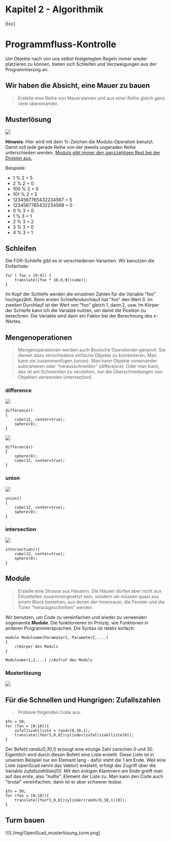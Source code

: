 Kapitel 2 - Algorithmik
==============

[toc]

# Programmfluss-Kontrolle

Um Objekte nach von uns selbst festgelegten Regeln immer wieder platzieren zu können, bieten sich Schleifen und Verzweigungen aus der Programmierung an.

## Wir haben die Absicht, eine Mauer zu bauen

> Erstelle eine Reihe von Mauersteinen und aus einer Reihe gleich ganz viele übereinander.

## Musterlösung

![](./img/OpenScad_Musterlösung_Beispiel_Mauer.png)

**Hinweis**: Hier wird mit dem %-Zeichen die Modulo-Operation benutzt. Damit soll jede gerade Reihe von der jeweils ungeraden Reihe unterschieden werden. [Modulo gibt immer den ganzzahligen Rest bei der Division aus.](https://www.die-denkschule.ch/data/documents/Modulo-Teilen-mit-Rest.pdf) 

Beispiele:

- 1 % 2 = 5
- 2 % 2 = 0
- 100 % 2 = 0
- 101 % 2 = 5
- 1234567765432234567 = 5
- 1234567765432234568 = 0
- 0 % 3 = 0
- 1 % 3 = 1
- 2 % 3 = 2
- 3 % 3 = 0
- 4 % 3 = 1

## Schleifen

Die FOR-Schleife gibt es in verschiedenen Varianten. Wir benutzen die Einfachste:

~~~
for ( foo = [0:9]) {
    translate([foo * 10,0,0])cube();
}
~~~

Im Kopf der Schleife werden die einzelnen Zahlen für die Variable "foo" hochgezählt. Beim ersten Schleifendurchlauf hat "foo" den Wert 0. Im zweiten Durchlauf ist der Wert von "foo" gleich 1, dann 2, usw. Im Körper der Schleife kann ich die Variable nutzen, um damit die Position zu berechnen. Die Variable wird dann ein Faktor bei der Berechnung des x-Wertes.


## Mengenoperationen

> Mengenoperationen werden auch Boolsche Operationen genannt. Sie dienen dazu verschiedene einfache Objekte zu kombinieren. Man kann sie zusammenfügen (union). Man kann Objekte voneinander subtrahieren oder "herausschneiden" (difference). Oder man kann, das ist am Schwersten zu verstehen, nur die Überschneidungen von Objekten verwenden (intersection).

### difference

![](https://upload.wikimedia.org/wikipedia/commons/thumb/1/1a/Boolean_Difference_1a.jpg/118px-Boolean_Difference_1a.jpg)

~~~
difference()
{
    cube(12, center=true); 
    sphere(8);
}
~~~

![](https://upload.wikimedia.org/wikipedia/commons/thumb/9/99/OpenScad_Boolean_Difference_2.jpg/120px-OpenScad_Boolean_Difference_2.jpg)


~~~ 
difference()
{
    sphere(8); 
    cube(12, center=true);
}
~~~

### union

![](https://upload.wikimedia.org/wikipedia/commons/thumb/4/4a/OpenScad_Boolean_Union.jpg/107px-OpenScad_Boolean_Union.jpg)

~~~
union()
{
    cube(12, center=true);
    sphere(8);
}
~~~

### intersection

![](https://upload.wikimedia.org/wikipedia/commons/thumb/5/53/OpenScad_Boolean_Intersection.jpg/120px-OpenScad_Boolean_Intersection.jpg)

~~~
intersection(){
    cube(12, center=true);
    sphere(8);
}
~~~

## Module

> Erstelle eine Strasse aus Häusern. Die Häuser dürfen aber nicht aus Einzelteilen zusammengesetzt sein, sondern sie müssen quasi aus einem Block bestehen, aus denen der Innenraum, die Fenster und die Türen "herausgeschnitten" werden.

Wir benutzen, um Code zu vereinfachen und wieder zu verwenden sogenannte **Module**. Die funktionieren im Prinzip, wie Funktionen in anderen Programmiersprachen. Die Syntax ist relativ einfach:

~~~
module Modulname(Paramater1, Parameter2, ...)
{
    //Körper des Moduls
}

Modulname(1,2,...) //Aufruf des Moduls
~~~

### Musterlösung

![](./img/OpenScad_Musterlösung_Dorf.png)

## Für die Schnellen und Hungrigen: Zufallszahlen

> Probiere folgenden Code aus.

~~~
$fn = 50;
for (foo = [0:10]){
    zufallszahlliste = rands(0,30,1);
    translate([foo*3,0,0])cylinder(zufallszahlliste[0]);
}
~~~

Der Befehl *rands(0,30,1)* erzeugt eine einzige Zahl zwischen 0 und 30. Eigentlich wird durch diesen Befehl eine Liste erstellt. Diese Liste ist in unserem Beispiel nur ein Element lang - dafür steht die 1 am Ende. Weil eine Liste (openScad nennt das Vektor) entsteht, erfolgt der Zugriff über die Variable *zufallszahlliste[0]*. Mit den eckigen Klammern am Ende greift man auf das erste, also "nullte", Element der Liste zu. Man kann den Code auch "brutal" vereinfachen, dann ist er aber schwerer lesbar.

~~~
$fn = 50;
for (foo = [0:10]){
    translate([foo*3,0,0])cylinder(rands(0,30,1)[0]);
}
~~~

## Turm bauen

!()[./img/OpenScad_musterlösung_turm.png]
